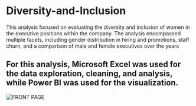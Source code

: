 # Diversity-and-Inclusion
This analysis focused on evaluating the diversity and inclusion of women in the executive positions within the company. The analysis encompassed multiple facets, including gender distribution in hiring and promotions, staff churn, and a comparison of male and female executives over the years

## For this analysis, Microsoft Excel was used for the data exploration, cleaning, and analysis, while Power BI was used for the visualization.
![FRONT PAGE](https://github.com/Remilekunolamide/Diversity-and-Inclusion/assets/134251336/8af6ccd5-44a5-4f3c-ad66-a7412127f5d6)

